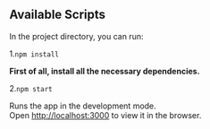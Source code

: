 ## Available Scripts

In the project directory, you can run:

1.`npm install`

**First of all, install all the necessary dependencies.**

2.`npm start`

Runs the app in the development mode.\
Open [http://localhost:3000](http://localhost:3000) to view it in the browser.
